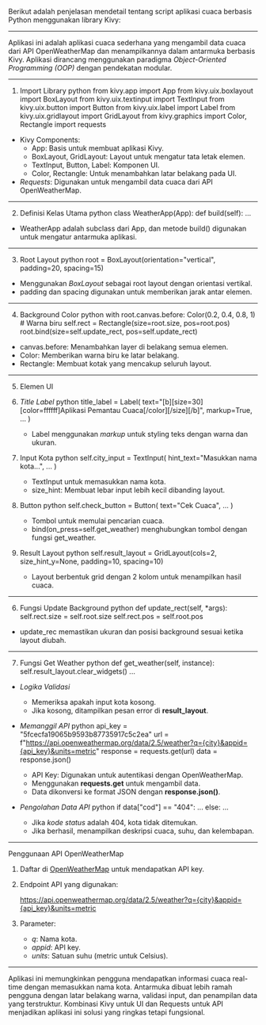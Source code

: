 Berikut adalah penjelasan mendetail tentang script aplikasi cuaca berbasis Python menggunakan library Kivy:

---
Aplikasi ini adalah aplikasi cuaca sederhana yang mengambil data cuaca dari API OpenWeatherMap dan menampilkannya dalam antarmuka berbasis Kivy. Aplikasi dirancang menggunakan paradigma *Object-Oriented Programming (OOP)* dengan pendekatan modular. 

---

1. Import Library
python
from kivy.app import App
from kivy.uix.boxlayout import BoxLayout
from kivy.uix.textinput import TextInput
from kivy.uix.button import Button
from kivy.uix.label import Label
from kivy.uix.gridlayout import GridLayout
from kivy.graphics import Color, Rectangle
import requests

- Kivy Components: 
  - App: Basis untuk membuat aplikasi Kivy.
  - BoxLayout, GridLayout: Layout untuk mengatur tata letak elemen.
  - TextInput, Button, Label: Komponen UI.
  - Color, Rectangle: Untuk menambahkan latar belakang pada UI.
- *Requests*: Digunakan untuk mengambil data cuaca dari API OpenWeatherMap.

---

2. Definisi Kelas Utama
python
class WeatherApp(App):
    def build(self):
        ...

- WeatherApp adalah subclass dari App, dan metode build() digunakan untuk mengatur antarmuka aplikasi.

---
3. Root Layout
python
root = BoxLayout(orientation="vertical", padding=20, spacing=15)

- Menggunakan *BoxLayout* sebagai root layout dengan orientasi vertikal.
- padding dan spacing digunakan untuk memberikan jarak antar elemen.

---
4. Background Color
python
with root.canvas.before:
    Color(0.2, 0.4, 0.8, 1)  # Warna biru
    self.rect = Rectangle(size=root.size, pos=root.pos)
    root.bind(size=self.update_rect, pos=self.update_rect)

- canvas.before: Menambahkan layer di belakang semua elemen.
- Color: Memberikan warna biru ke latar belakang.
- Rectangle: Membuat kotak yang mencakup seluruh layout.

---
5. Elemen UI
1. *Title Label*
   python
   title_label = Label(
       text="[b][size=30][color=ffffff]Aplikasi Pemantau Cuaca[/color][/size][/b]",
       markup=True,
       ...
   )
   
   - Label menggunakan *markup* untuk styling teks dengan warna dan ukuran.

2. Input Kota
   python
   self.city_input = TextInput(
       hint_text="Masukkan nama kota...",
       ...
   )
   
   - TextInput untuk memasukkan nama kota.
   - size_hint: Membuat lebar input lebih kecil dibanding layout.

3. Button
   python
   self.check_button = Button(
       text="Cek Cuaca",
       ...
   )
   
   - Tombol untuk memulai pencarian cuaca.
   - bind(on_press=self.get_weather) menghubungkan tombol dengan fungsi get_weather.

4. Result Layout
   python
   self.result_layout = GridLayout(cols=2, size_hint_y=None, padding=10, spacing=10)
   
   - Layout berbentuk grid dengan 2 kolom untuk menampilkan hasil cuaca.

---
6. Fungsi Update Background
python
def update_rect(self, *args):
    self.rect.size = self.root.size
    self.rect.pos = self.root.pos

- update_rec memastikan ukuran dan posisi background sesuai ketika layout diubah.

---

7. Fungsi Get Weather
python
def get_weather(self, instance):
    self.result_layout.clear_widgets()
    ...

- *Logika Validasi*
   - Memeriksa apakah input kota kosong.
   - Jika kosong, ditampilkan pesan error di **result_layout**.

- *Memanggil API*
   python
   api_key = "5fcecfa19065b9593b87735917c5c2ea"
   url = f"https://api.openweathermap.org/data/2.5/weather?q={city}&appid={api_key}&units=metric"
   response = requests.get(url)
   data = response.json()
   
   - API Key: Digunakan untuk autentikasi dengan OpenWeatherMap.
   - Menggunakan **requests.get** untuk mengambil data.
   - Data dikonversi ke format JSON dengan **response.json()**.

- *Pengolahan Data API*
   python
   if data["cod"] == "404":
       ...
   else:
       ...
   
   - Jika *kode status* adalah 404, kota tidak ditemukan.
   - Jika berhasil, menampilkan deskripsi cuaca, suhu, dan kelembapan.

---
Penggunaan API OpenWeatherMap
1. Daftar di [OpenWeatherMap](https://openweathermap.org/) untuk mendapatkan API key.
2. Endpoint API yang digunakan:
   
   https://api.openweathermap.org/data/2.5/weather?q={city}&appid={api_key}&units=metric
   
3. Parameter:
   - *q*: Nama kota.
   - *appid*: API key.
   - *units*: Satuan suhu (metric untuk Celsius).

---
Aplikasi ini memungkinkan pengguna mendapatkan informasi cuaca real-time dengan memasukkan nama kota. Antarmuka dibuat lebih ramah pengguna dengan latar belakang warna, validasi input, dan penampilan data yang terstruktur. Kombinasi Kivy untuk UI dan Requests untuk API menjadikan aplikasi ini solusi yang ringkas tetapi fungsional.
